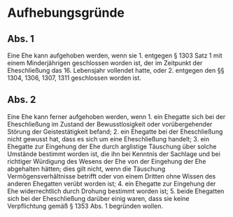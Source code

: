 # Aufhebungsgründe



## Abs. 1

 Eine Ehe kann aufgehoben werden, wenn sie  1.
 entgegen § 1303 Satz 1 mit einem Minderjährigen geschlossen worden ist, der im Zeitpunkt der Eheschließung das 16. Lebensjahr vollendet hatte, oder
 2.
 entgegen den §§ 1304, 1306, 1307, 1311 geschlossen worden ist.


## Abs. 2

 Eine Ehe kann ferner aufgehoben werden, wenn  1.
 ein Ehegatte sich bei der Eheschließung im Zustand der Bewusstlosigkeit oder vorübergehender Störung der Geistestätigkeit befand;
 2.
 ein Ehegatte bei der Eheschließung nicht gewusst hat, dass es sich um eine Eheschließung handelt;
 3.
 ein Ehegatte zur Eingehung der Ehe durch arglistige Täuschung über solche Umstände bestimmt worden ist, die ihn bei Kenntnis der Sachlage und bei richtiger Würdigung des Wesens der Ehe von der Eingehung der Ehe abgehalten hätten; dies gilt nicht, wenn die Täuschung Vermögensverhältnisse betrifft oder von einem Dritten ohne Wissen des anderen Ehegatten verübt worden ist;
 4.
 ein Ehegatte zur Eingehung der Ehe widerrechtlich durch Drohung bestimmt worden ist;
 5.
 beide Ehegatten sich bei der Eheschließung darüber einig waren, dass sie keine Verpflichtung gemäß § 1353 Abs. 1 begründen wollen.
 


